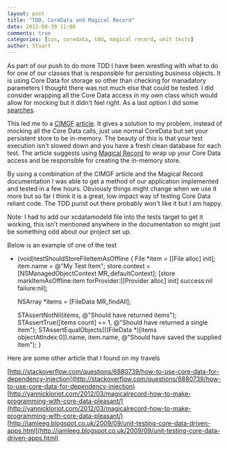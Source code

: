 ```yaml
---
layout: post
title: "TDD, CoreData and Magical Record"
date: 2012-08-30 11:08
comments: true
categories: [ios, coredata, tdd, magical record, unit tests]
author: Stuart
---
```

As part of our push to do more TDD I have been wrestling with what to do for one of our classes that is responsible for persisting business objects.  It is using Core Data for storage so other than checking for manadatory parameters I thought there was not much else that could be tested. I did consider wrapping all the Core Data access in my own class which would allow for mocking but it didn't feel right.  As a last option I did some [searches](https://www.google.co.uk/search?q=coredata+tdd&sugexp=chrome,mod=14&sourceid=chrome&ie=UTF-8).  

This led me to a [CIMGF](http://www.cimgf.com/) [article](http://www.cimgf.com/2012/05/15/unit-testing-with-core-data/). It gives a solution to my problem, instead of mocking all the Core Data calls, just use normal CoreData but set your persistent store to be in-memory.  The beauty of this is that your test execution isn't slowed down and you have a fresh clean database for each test. The article suggests using [Magical Record](https://github.com/magicalpanda/magicalrecord) to wrap up your Core Data access and be responsible for creating the in-memory store.

By using a combination of the CIMGF article and the Magical Record documentation I was able to get a method of our application implemented and tested in a few hours. Obviously things might change when we use it more but so far I think it is a great, low impact way of testing Core Data reliant code.  The TDD purist out there probably won't like it but I am happy.

Note: I had to add our xcdatamodeld file into the tests target to get it working, this isn't mentioned anywhere in the documentation so might just be something odd about our project set up.

Below is an example of one of the test

  - (void)testShouldStoreFileItemAsOffline {
      File *item = [[File alloc] init];
      item.name = @"My Test Item";
      store.context = [NSManagedObjectContext MR_defaultContext];
      [store markItemAsOffline:item forProvider:[[Provider alloc] init] success:nil failure:nil];
      
      NSArray *items = [FileData MR_findAll];
      
      STAssertNotNil(items, @"Should have returned items");
      STAssertTrue([items count] == 1, @"Should have returned a single item");
      STAssertEqualObjects(((FileData *)[items objectAtIndex:0]).name, item.name, @"Should have saved the supplied item");
  }

Here are some other article that I found on my travels

[http://stackoverflow.com/questions/6880739/how-to-use-core-data-for-dependency-injection](http://stackoverflow.com/questions/6880739/how-to-use-core-data-for-dependency-injection)  
[http://yannickloriot.com/2012/03/magicalrecord-how-to-make-programming-with-core-data-pleasant/](http://yannickloriot.com/2012/03/magicalrecord-how-to-make-programming-with-core-data-pleasant/)  
[http://iamleeg.blogspot.co.uk/2009/09/unit-testing-core-data-driven-apps.html](http://iamleeg.blogspot.co.uk/2009/09/unit-testing-core-data-driven-apps.html)  